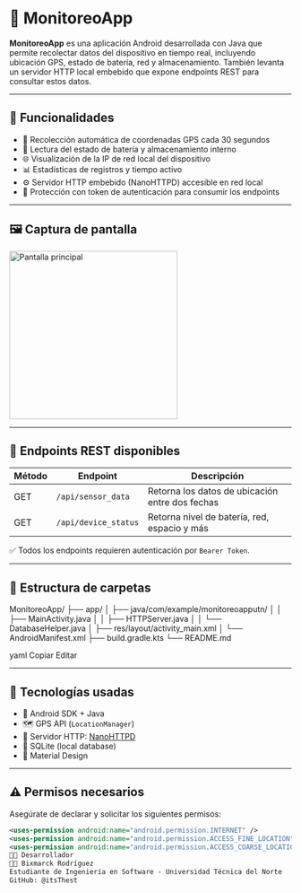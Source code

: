 # 📡 MonitoreoApp

**MonitoreoApp** es una aplicación Android desarrollada con Java que permite recolectar datos del dispositivo en tiempo real, incluyendo ubicación GPS, estado de batería, red y almacenamiento. También levanta un servidor HTTP local embebido que expone endpoints REST para consultar estos datos.

---

## 🧠 Funcionalidades

- 📍 Recolección automática de coordenadas GPS cada 30 segundos
- 🔌 Lectura del estado de batería y almacenamiento interno
- 🌐 Visualización de la IP de red local del dispositivo
- 📊 Estadísticas de registros y tiempo activo
- ⚙️ Servidor HTTP embebido (NanoHTTPD) accesible en red local
- 🔐 Protección con token de autenticación para consumir los endpoints

---

## 🖼️ Captura de pantalla

<img src="https://user-images.githubusercontent.com/00000000/device-monitor-preview.png" alt="Pantalla principal" width="300" />

---

## 🔗 Endpoints REST disponibles

| Método | Endpoint                | Descripción                           |
|--------|--------------------------|---------------------------------------|
| GET    | `/api/sensor_data`       | Retorna los datos de ubicación entre dos fechas |
| GET    | `/api/device_status`     | Retorna nivel de batería, red, espacio y más |

✅ Todos los endpoints requieren autenticación por `Bearer Token`.

---

## 📂 Estructura de carpetas

MonitoreoApp/
├── app/
│ ├── java/com/example/monitoreoapputn/
│ │ ├── MainActivity.java
│ │ ├── HTTPServer.java
│ │ └── DatabaseHelper.java
│ ├── res/layout/activity_main.xml
│ └── AndroidManifest.xml
├── build.gradle.kts
└── README.md

yaml
Copiar
Editar

---

## 🚀 Tecnologías usadas

- 🔧 Android SDK + Java
- 🗺️ GPS API (`LocationManager`)
- 📡 Servidor HTTP: [NanoHTTPD](https://github.com/NanoHttpd/nanohttpd)
- 📁 SQLite (local database)
- 🎨 Material Design

---

## ⚠️ Permisos necesarios

Asegúrate de declarar y solicitar los siguientes permisos:

```xml
<uses-permission android:name="android.permission.INTERNET" />
<uses-permission android:name="android.permission.ACCESS_FINE_LOCATION" />
<uses-permission android:name="android.permission.ACCESS_COARSE_LOCATION" />
👨‍💻 Desarrollador
🧑‍💻 Bixmarck Rodríguez
Estudiante de Ingeniería en Software - Universidad Técnica del Norte
GitHub: @itsThest
